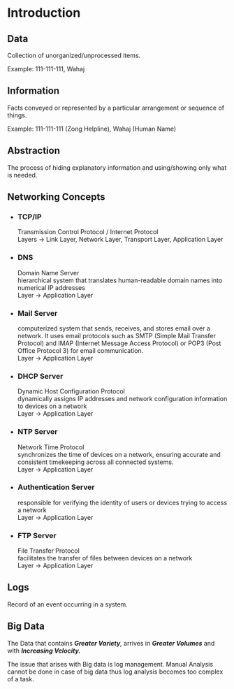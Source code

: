 # Introduction

## Data

Collection of unorganized/unprocessed items.

Example: 111-111-111, Wahaj

## Information

Facts conveyed or represented by a particular arrangement or sequence of things.

Example: 111-111-111 (Zong Helpline), Wahaj (Human Name)

## Abstraction

The process of hiding explanatory information and using/showing only what is needed.

## Networking Concepts

*   ### TCP/IP

    Transmission Control Protocol / Internet Protocol\
    Layers -> Link Layer, Network Layer, Transport Layer, Application Layer&#x20;
*   ### DNS

    Domain Name Server\
    hierarchical system that translates human-readable domain names into numerical IP addresses\
    Layer -> Application Layer
*   ### Mail Server

    computerized system that sends, receives, and stores email over a network. It uses email protocols such as SMTP (Simple Mail Transfer Protocol) and IMAP (Internet Message Access Protocol) or POP3 (Post Office Protocol 3) for email communication.\
    Layer -> Application Layer
*   ### DHCP Server

    Dynamic Host Configuration Protocol\
    dynamically assigns IP addresses and network configuration information to devices on a network\
    Layer -> Application Layer
*   ### NTP Server

    Network Time Protocol\
    synchronizes the time of devices on a network, ensuring accurate and consistent timekeeping across all connected systems.\
    Layer -> Application Layer
*   ### Authentication Server

    responsible for verifying the identity of users or devices trying to access a network\
    Layer -> Application Layer
*   ### FTP Server

    File Transfer Protocol\
    facilitates the transfer of files between devices on a network\
    Layer -> Application Layer

## Logs

Record of an event occurring in a system.

## Big Data

The Data that contains _**Greater Variety**,_ arrives in _**Greater Volumes**_ and with _**Increasing Velocity.**_&#x20;

The issue that arises with Big data is log management. Manual Analysis cannot be done in case of big data thus log analysis becomes too complex of a task.
